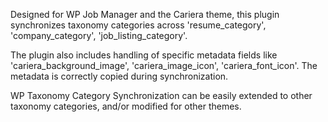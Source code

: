 Designed for WP Job Manager and the Cariera theme, this plugin synchronizes taxonomy categories across 'resume_category', 'company_category', 'job_listing_category'.

The plugin also includes handling of specific metadata fields like 'cariera_background_image', 'cariera_image_icon', 'cariera_font_icon'. The metadata is correctly copied during synchronization.

WP Taxonomy Category Synchronization can be easily extended to other taxonomy categories, and/or modified for other themes.
